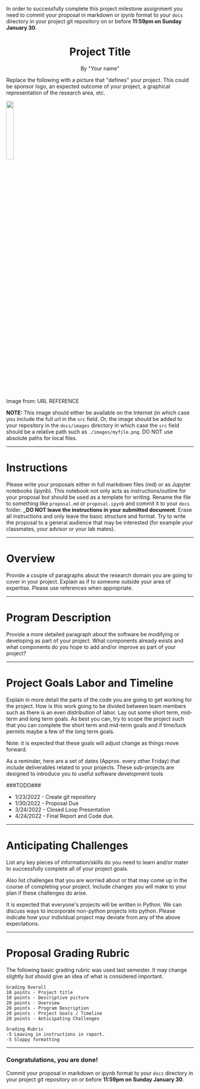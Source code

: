 In order to successfully complete this project milestone assignment you need to commit your proposal in markdown or ipynb format to your ```docs``` directory in your project git repository on or before **11:59pm on Sunday January 30**.

# <center>  Project Title </center>

<center>By "Your name"</center>

Replace the following with a picture that "defines" your project.  This could be sponsor logo, an expected outcome of your project, a graphical representation of the research area, etc.

<img src="http://simpleicon.com/wp-content/uploads/camera.png" width="20%">

Image from: URL REFERENCE 

**NOTE:** This image should either be available on the Internet (in which case you include the full url in the ```src``` field.  Or, the image should be added to your repository in the ```docs/images``` directory in which case the ```src``` field should be a relative path such as ```./images/myfile.png```. DO NOT use absolute paths for local files. 

---
# Instructions

Please write your proposals either in full markdown files (md) or as Jupyter notebooks (ipynb).  This notebook not only acts as instructions/outline for your proposal but should be used as a template for writing. Rename the file to something like ```proposal.md``` or ```proposal.ipynb``` and commit it to your ```docs``` folder.  **_DO NOT leave the instructions in your submitted document**. Erase all instructions and only leave the basic structure and format. Try to write the proposal to a general audience that may be interested (for example your classmates, your advisor or your lab mates).  


---
# Overview

Provide a couple of paragraphs about the research domain you are going to cover in your project. Explain as if to someone outside your area of expertise. Please use references when appropriate. 

---
# Program Description

Provide a more detailed paragraph about the software be modifying or developing as part of your project.  What components already exists and what components do you hope to add and/or improve as part of your project?


---
# Project Goals Labor and Timeline

Explain in more detail the parts of the code you are going to get working for the project.  How is this work going to be divided between team members such as there is an even distribution of labor.   Lay out some short term, mid-term and long term goals. As best you can, try to scope the project such that you can complete the short term and mid-term goals and if time/luck permits maybe a few of the long term goals.

Note: it is expected that these goals will adjust change as things move forward.

As a reminder, here are a set of dates (Approx. every other Friday) that include deliverables related to your projects. These sub-projects are designed to introduce you to useful software development tools

###TODO###

- 1/23/2022 - Create git repository 
- 1/30/2022 - Proposal Due
- 3/24/2022 - Closed Loop Presentation
- 4/24/2022 - Final Report and Code due.




---
# Anticipating Challenges  

List any key pieces of information/skills do you need to learn and/or mater to successfully complete all of your project goals. 

Also list challenges that you are worried about or that may come up in the course of completing your project.  Include changes you will make to your plan if these challenges do arise. 

It is expected that everyone's projects will be written in Python.  We can discuss ways to incorporate non-python projects into python. Please indicate how your individual project may deviate from any of the above expectations.

----

# Proposal Grading Rubric
The following basic grading rubric was used last semester.  It may change slightly but should give an idea of what is considered important. 

    Grading Overall
    10 points - Project title
    10 points - Descriptive picture
    20 points - Overview
    20 points - Program Description
    20 points - Project Goals / Timeline
    20 points - Anticipating Challenges

    Grading Rubric
    -5 Leaving in instructions in report.
    -5 Sloppy formatting

-----
### Congratulations, you are done!

Commit your proposal in markdown or ipynb format to your ```docs``` directory in your project git repository on or before **11:59pm on Sunday January 30**.
